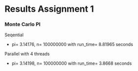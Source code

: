 # Results Assignment 1

### Monte Carlo PI

Seqential 
* pi= 3.14176, n= 100000000 with run_time= 8.81965 seconds

Parallel with 4 threads
* pi= 3.14198, n= 100000000 with run_time= 3.8668 seconds
